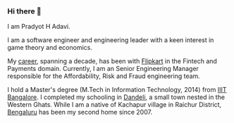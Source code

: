 ### Hi there 👋

I am Pradyot H Adavi.

I am a software engineer and engineering leader with a keen interest in game theory and economics.

My [career](https://pradyot.adavi.in/cv/), spanning a decade, has been with [Flipkart](https://www.flipkartcareers.com/#!/) in the Fintech and Payments domain. Currently, I am an Senior Engineering Manager responsible for the Affordability, Risk and Fraud engineering team.

I hold a Master's degree (M.Tech in Information Technology, 2014) from [IIIT Bangalore](https://www.iiitb.ac.in/). I completed my schooling in [Dandeli](https://en.wikipedia.org/wiki/Dandeli), a small town nested in the Western Ghats. While I am a native of Kachapur village in Raichur District, [Bengaluru](https://en.wikipedia.org/wiki/Bengaluru) has been my second home since 2007.
<!--
**pradyothadavi/pradyothadavi** is a ✨ _special_ ✨ repository because its `README.md` (this file) appears on your GitHub profile.

Here are some ideas to get you started:

- 🔭 I’m currently working on ...
- 🌱 I’m currently learning ...
- 👯 I’m looking to collaborate on ...
- 🤔 I’m looking for help with ...
- 💬 Ask me about ...
- 📫 How to reach me: ...
- 😄 Pronouns: ...
- ⚡ Fun fact: ...
-->

